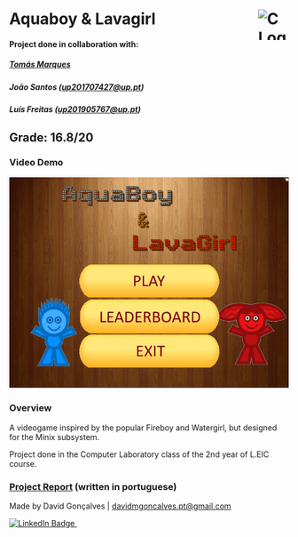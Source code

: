# Aquaboy & Lavagirl <img src="https://cdn.jsdelivr.net/gh/devicons/devicon@latest/icons/c/c-original.svg" title="C" alt="C Logo" width="55" height="55" align="right" />&nbsp;  


#### Project done in collaboration with:  

##### [Tomás Marques](https://github.com/Torpedoooo)  
##### João Santos (up201707427@up.pt)
##### Luís Freitas (up201905767@up.pt)

## Grade: 16.8/20

### Video Demo

[![Thumbnail](/proj/doc/main_screen.png)](https://youtu.be/juEX8FFnvdA?si=0BEJb1zpmIIiRcM6)

### Overview
A videogame inspired by the popular Fireboy and Watergirl, but designed for the Minix subsystem.

Project done in the Computer Laboratory class of the 2nd year of L.EIC course.

### [Project Report](/proj/doc/lcom_proj.pdf) (written in portuguese)

Made by David Gonçalves | davidmgoncalves.pt@gmail.com  
<div id="badge"> <a href="https://www.linkedin.com/in/davidm-g"/> <img src="https://img.shields.io/badge/LinkedIn-blue?style=for-the-badge&logo=linkedin&logoColor=white" alt="LinkedIn Badge"/>&nbsp;
